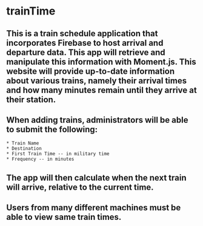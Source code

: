 # trainTime

## This is a train schedule application that incorporates Firebase to host arrival and departure data. This app will retrieve and manipulate this information with Moment.js. This website will provide up-to-date information about various trains, namely their arrival times and how many minutes remain until they arrive at their station.

## When adding trains, administrators will be able to submit the following:

    * Train Name
    * Destination
    * First Train Time -- in military time
    * Frequency -- in minutes

## The app will then calculate when the next train will arrive, relative to the current time.
## Users from many different machines must be able to view same train times.